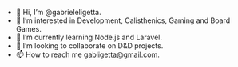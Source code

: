 - 👋 Hi, I’m @gabrieleligetta.
- 👀 I’m interested in Development, Calisthenics, Gaming and Board Games.
- 🌱 I’m currently learning Node.js and Laravel.
- 💞️ I’m looking to collaborate on D&D projects.
- 📫 How to reach me gabligetta@gmail.com.

<!---
gabrieleligetta/gabrieleligetta is a ✨ special ✨ repository because its `README.md` (this file) appears on your GitHub profile.
You can click the Preview link to take a look at your changes.
--->
